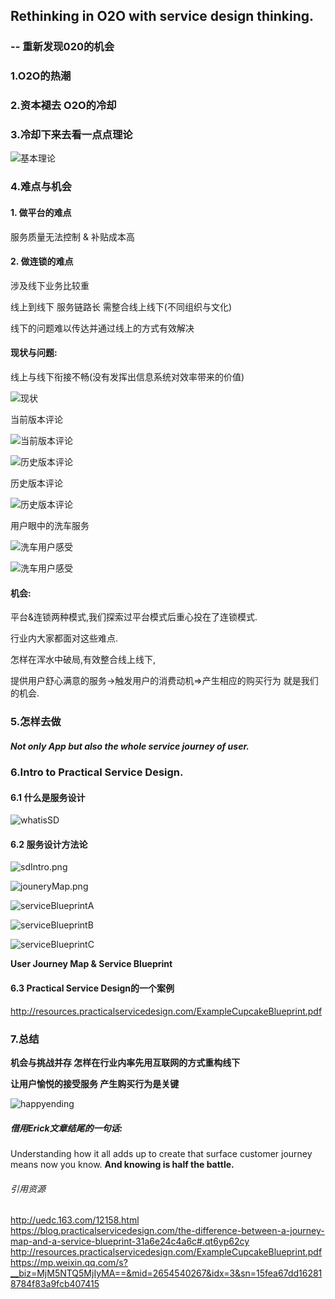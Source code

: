 ## Rethinking in O2O with service design thinking.
### -- 重新发现020的机会

### 1.O2O的热潮

### 2.资本褪去 O2O的冷却

### 3.冷却下来去看一点点理论

![基本理论](https://github.com/Nirvana-icy/candyImg/raw/master/DDO2O/lilun.png)

### 4.难点与机会

#### 1. 做平台的难点

服务质量无法控制 & 补贴成本高

#### 2.  做连锁的难点

涉及线下业务比较重

线上到线下 服务链路长  需整合线上线下(不同组织与文化)

线下的问题难以传达并通过线上的方式有效解决

####  现状与问题:

线上与线下衔接不畅(没有发挥出信息系统对效率带来的价值)

![现状](https://github.com/Nirvana-icy/candyImg/raw/master/DDO2O/xianzhuang.png)

当前版本评论

![当前版本评论](https://github.com/Nirvana-icy/candyImg/raw/master/DDO2O/pinglunA.jpeg)

![历史版本评论](https://github.com/Nirvana-icy/candyImg/raw/master/DDO2O/pinglunB.jpeg)

历史版本评论

![历史版本评论](https://github.com/Nirvana-icy/candyImg/raw/master/DDO2O/pinglunC.jpeg)

用户眼中的洗车服务

![洗车用户感受](https://github.com/Nirvana-icy/candyImg/raw/master/DDO2O/xicheA.jpeg)

![洗车用户感受](https://github.com/Nirvana-icy/candyImg/raw/master/DDO2O/xicheB.jpeg)

####  机会:
平台&连锁两种模式,我们探索过平台模式后重心投在了连锁模式.

行业内大家都面对这些难点.

怎样在浑水中破局,有效整合线上线下,

提供用户舒心满意的服务->触发用户的消费动机=>产生相应的购买行为 就是我们的机会.

### 5.怎样去做

##### Not only App but also the whole service journey of user.

### 6.Intro to Practical Service Design.

#### 6.1 什么是服务设计

![whatisSD](https://github.com/Nirvana-icy/candyImg/raw/master/DDO2O/whatisSD.png)

#### 6.2 服务设计方法论

![sdIntro.png](https://github.com/Nirvana-icy/candyImg/raw/master/DDO2O/sdIntro.png)

![jouneryMap.png](https://github.com/Nirvana-icy/candyImg/raw/master/DDO2O/jouneryMap.png)

![serviceBlueprintA](https://github.com/Nirvana-icy/candyImg/raw/master/DDO2O/serviceBlueprintA.png)

![serviceBlueprintB](https://github.com/Nirvana-icy/candyImg/raw/master/DDO2O/serviceBlueprintB.png)

![serviceBlueprintC](https://github.com/Nirvana-icy/candyImg/raw/master/DDO2O/serviceBlueprintC.png)

**User Journey Map & Service Blueprint**

#### 6.3 Practical Service Design的一个案例

http://resources.practicalservicedesign.com/ExampleCupcakeBlueprint.pdf

### 7.总结

**机会与挑战并存 怎样在行业内率先用互联网的方式重构线下**

**让用户愉悦的接受服务 产生购买行为是关键**

![happyending](https://github.com/Nirvana-icy/candyImg/raw/master/DDO2O/happyending.png)

##### 借用Erick文章结尾的一句话:

Understanding how it all adds up to create that surface customer journey means now you know. **And knowing is half the battle.**

###### 引用资源
http://uedc.163.com/12158.html
https://blog.practicalservicedesign.com/the-difference-between-a-journey-map-and-a-service-blueprint-31a6e24c4a6c#.qt6yp62cy
http://resources.practicalservicedesign.com/ExampleCupcakeBlueprint.pdf
https://mp.weixin.qq.com/s?__biz=MjM5NTQ5MjIyMA==&mid=2654540267&idx=3&sn=15fea67dd162818784f83a9fcb407415
